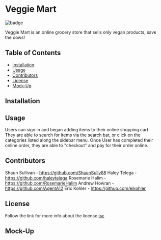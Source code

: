 # Veggie Mart
![badge](https://img.shields.io/badge/license-isc-green)

Veggie Mart is an online grocery store that sells only vegan products, save the cows!

## Table of Contents

- [Installation](#installation)
- [Usage](#usage)
- [Contributors](#contributors)
- [License](#license)
- [Mock-Up](#mockup)

## Installation


## Usage

Users can sign in and began adding items to their online shopping cart. They are able to search for items via the search bar, or click on the categories listed along the sidebar menu. Once User has completed their online order, they are able to "checkout" and pay for their order online. 


## Contributors

Shaun Sullivan - https://github.com/ShaunSully88
Haley Telega - https://github.com/haleytelega
Rosemarie Halim - https://github.com/RosemarieHalim
Andrew Howran - https://github.com/AgentA12
Eric Kohler - https://github.com/eikohler

## License

Follow the link for more info about the license [isc](https://choosealicense.com/licenses/isc)

## Mock-Up
